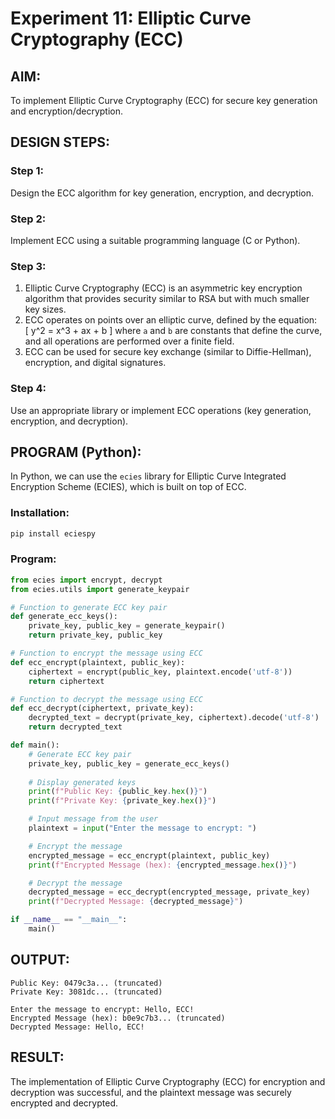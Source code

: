# Experiment 11: Elliptic Curve Cryptography (ECC)

## AIM:
To implement Elliptic Curve Cryptography (ECC) for secure key generation and encryption/decryption.



## DESIGN STEPS:

### Step 1:
Design the ECC algorithm for key generation, encryption, and decryption.

### Step 2:
Implement ECC using a suitable programming language (C or Python).

### Step 3:
1. Elliptic Curve Cryptography (ECC) is an asymmetric key encryption algorithm that provides security similar to RSA but with much smaller key sizes.
2. ECC operates on points over an elliptic curve, defined by the equation:  
   \[ y^2 = x^3 + ax + b \]
   where `a` and `b` are constants that define the curve, and all operations are performed over a finite field.
3. ECC can be used for secure key exchange (similar to Diffie-Hellman), encryption, and digital signatures.

### Step 4:
Use an appropriate library or implement ECC operations (key generation, encryption, and decryption).



## PROGRAM (Python):

In Python, we can use the `ecies` library for Elliptic Curve Integrated Encryption Scheme (ECIES), which is built on top of ECC.

### Installation:
```bash
pip install eciespy
```

### Program:

```python
from ecies import encrypt, decrypt
from ecies.utils import generate_keypair

# Function to generate ECC key pair
def generate_ecc_keys():
    private_key, public_key = generate_keypair()
    return private_key, public_key

# Function to encrypt the message using ECC
def ecc_encrypt(plaintext, public_key):
    ciphertext = encrypt(public_key, plaintext.encode('utf-8'))
    return ciphertext

# Function to decrypt the message using ECC
def ecc_decrypt(ciphertext, private_key):
    decrypted_text = decrypt(private_key, ciphertext).decode('utf-8')
    return decrypted_text

def main():
    # Generate ECC key pair
    private_key, public_key = generate_ecc_keys()
    
    # Display generated keys
    print(f"Public Key: {public_key.hex()}")
    print(f"Private Key: {private_key.hex()}")

    # Input message from the user
    plaintext = input("Enter the message to encrypt: ")

    # Encrypt the message
    encrypted_message = ecc_encrypt(plaintext, public_key)
    print(f"Encrypted Message (hex): {encrypted_message.hex()}")

    # Decrypt the message
    decrypted_message = ecc_decrypt(encrypted_message, private_key)
    print(f"Decrypted Message: {decrypted_message}")

if __name__ == "__main__":
    main()
```



## OUTPUT:

```
Public Key: 0479c3a... (truncated)
Private Key: 3081dc... (truncated)

Enter the message to encrypt: Hello, ECC!
Encrypted Message (hex): b0e9c7b3... (truncated)
Decrypted Message: Hello, ECC!
```



## RESULT:
The implementation of Elliptic Curve Cryptography (ECC) for encryption and decryption was successful, and the plaintext message was securely encrypted and decrypted.
